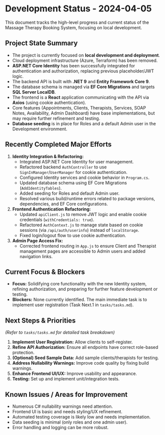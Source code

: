 # Development Status - 2024-04-05

This document tracks the high-level progress and current status of the Massage Therapy Booking System, focusing on local development.

## Project State Summary

- The project is currently focused on **local development and deployment**.
- Cloud deployment infrastructure (Azure, Terraform) has been removed.
- **ASP.NET Core Identity** has been successfully integrated for authentication and authorization, replacing previous placeholder/JWT logic.
- The backend API is built with **.NET 9** and **Entity Framework Core 9**.
- The database schema is managed via **EF Core Migrations** and targets **SQL Server LocalDB**.
- The frontend is a **React** application communicating with the API via **Axios** (using cookie authentication).
- Core features (Appointments, Clients, Therapists, Services, SOAP Notes, Availability, Admin Dashboard) have base implementations, but may require further refinement and testing.
- **Database seeding** is in place for Roles and a default Admin user in the Development environment.

## Recently Completed Major Efforts

1.  **Identity Integration & Refactoring:**
    - Integrated ASP.NET Core Identity for user management.
    - Refactored backend `AuthController` to use `SignInManager`/`UserManager` for cookie authentication.
    - Configured Identity services and cookie behavior in `Program.cs`.
    - Updated database schema using EF Core Migrations (`AddIdentityTables`).
    - Added seeding for Roles and default Admin user.
    - Resolved various build/runtime errors related to package versions, dependencies, and EF Core configurations.
2.  **Frontend Authentication Refactoring:**
    - Updated `apiClient.js` to remove JWT logic and enable cookie credentials (`withCredentials: true`).
    - Refactored `AuthContext.js` to manage state based on cookie sessions (via `/api/auth/userinfo`) instead of `localStorage`.
    - Fixed login/logout flow to use cookie authentication.
3.  **Admin Page Access Fix:**
    - Corrected frontend routing in `App.js` to ensure Client and Therapist management pages are accessible to Admin users and added navigation links.

## Current Focus & Blockers

- **Focus:** Solidifying core functionality with the new Identity system, refining authorization, and preparing for further feature development or testing.
- **Blockers:** None currently identified. The main immediate task is to implement user registration (Task Next.1 in `tasks/tasks.md`).

## Next Steps & Priorities

*(Refer to `tasks/tasks.md` for detailed task breakdown)*

1.  **Implement User Registration:** Allow clients to self-register.
2.  **Refine API Authorization:** Ensure all endpoints have correct role-based protection.
3.  **(Optional) Seed Sample Data:** Add sample clients/therapists for testing.
4.  **Address Nullability Warnings:** Improve code quality by fixing build warnings.
5.  **Enhance Frontend UI/UX:** Improve usability and appearance.
6.  **Testing:** Set up and implement unit/integration tests.

## Known Issues / Areas for Improvement

- Numerous C# nullability warnings need attention.
- Frontend UI is basic and needs styling/UX refinement.
- Automated testing coverage is likely low and needs implementation.
- Data seeding is minimal (only roles and one admin user).
- Error handling and logging can be more robust. 